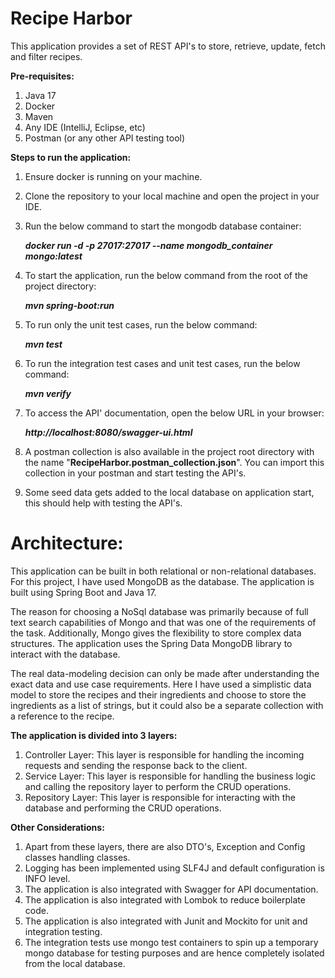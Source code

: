 # Recipe Harbor

This application provides a set of REST API's to store, retrieve, update, fetch and filter recipes.

**Pre-requisites:**
1. Java 17
2. Docker
3. Maven
4. Any IDE (IntelliJ, Eclipse, etc)
5. Postman (or any other API testing tool)

**Steps to run the application:**
1. Ensure docker is running on your machine.
2. Clone the repository to your local machine and open the project in your IDE.
3. Run the below command to start the mongodb database container:

   _**docker run -d -p 27017:27017 --name mongodb_container mongo:latest**_

4. To start the application, run the below command from the root of the project directory:

    _**mvn spring-boot:run**_

5. To run only the unit test cases, run the below command:

     _**mvn test**_

6. To run the integration test cases and unit test cases, run the below command:

     _**mvn verify**_

7. To access the API' documentation, open the below URL in your browser:

     _**http://localhost:8080/swagger-ui.html**_

8. A postman collection is also available in the project root directory with the name "**RecipeHarbor.postman_collection.json**". 
   You can import this collection in your postman and start testing the API's. 
9. Some seed data gets added to the local database on application start, this should help with testing the API's.

# Architecture:

This application can be built in both relational or non-relational databases.
For this project, I have used MongoDB as the database. The application is built using Spring Boot and Java 17.

The reason for choosing a NoSql database was primarily because of full text search capabilities of Mongo and that was one of the requirements of the task.
Additionally, Mongo gives the flexibility to store complex data structures.
The application uses the Spring Data MongoDB library to interact with the database.

The real data-modeling decision can only be made after understanding the exact data and use case requirements.
Here I have used a simplistic data model to store the recipes and their ingredients and choose to store the ingredients as a list of strings, 
but it could also be a separate collection with a reference to the recipe.


**The application is divided into 3 layers:**
1. Controller Layer: This layer is responsible for handling the incoming requests and sending the response back to the client.
2. Service Layer: This layer is responsible for handling the business logic and calling the repository layer to perform the CRUD operations.
3. Repository Layer: This layer is responsible for interacting with the database and performing the CRUD operations.

**Other Considerations:**
1. Apart from these layers, there are also DTO's, Exception and Config classes handling classes.
2. Logging has been implemented using SLF4J and default configuration is INFO level.
3. The application is also integrated with Swagger for API documentation.
4. The application is also integrated with Lombok to reduce boilerplate code.
5. The application is also integrated with Junit and Mockito for unit and integration testing.
6. The integration tests use mongo test containers to spin up a temporary mongo database for testing purposes and are hence completely isolated from the local database.